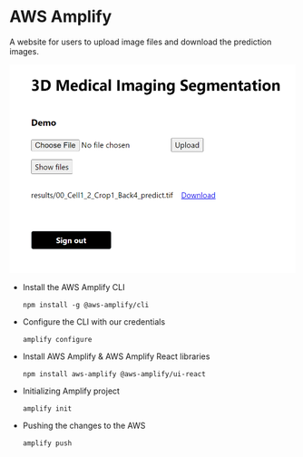 # AWS Amplify
A website for users to upload image files and download the prediction images.

![demo](demo.png)

* Install the AWS Amplify CLI
	```
	npm install -g @aws-amplify/cli
	```

* Configure the CLI with our credentials
	```
	amplify configure
	```

* Install AWS Amplify & AWS Amplify React libraries
	```
	npm install aws-amplify @aws-amplify/ui-react
	```

* Initializing Amplify project
	```
	amplify init
	```

* Pushing the changes to the AWS
	```
	amplify push
	```